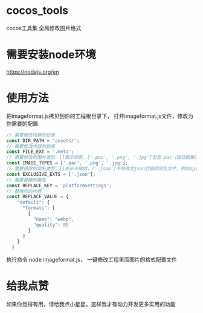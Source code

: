 # cocos_tools
cocos工具集
全局修改图片格式

# 需要安装node环境
https://nodejs.org/en

# 使用方法
把imageformat.js拷贝到你的工程根目录下，
打开imageformat.js文件，修改为你需要的配置
```javascript
// 需要修改内容的目录
const DIR_PATH = 'assets/';
// 需要修改内容的后缀
const FILE_EXT = '.meta';
// 需要修改的图片类型，[]表示所有，['.pac', '.png', '.jpg']包含.pac（自动图集)、png、jpg格式
const IMAGE_TYPES = ['.pac', '.png', '.jpg'];
// 需要排除的同名类型，[]表示不排除，['.json']不修改含json后缀的同名文件，例如spine、龙骨
const EXCLUSIVE_EXTS = ['.json'];
// 需要替换的属性
const REPLACE_KEY = 'platformSettings';
// 替换后的内容
const REPLACE_VALUE = {
    "default": {
      "formats": [
        {
          "name": "webp",
          "quality": 80
        }
      ]
    }
  }
```
执行命令 node imageformat.js，
一键修改工程里面图片的格式配置文件

# 给我点赞
如果你觉得有用，请给我点小星星，这样我才有动力开发更多实用的功能
